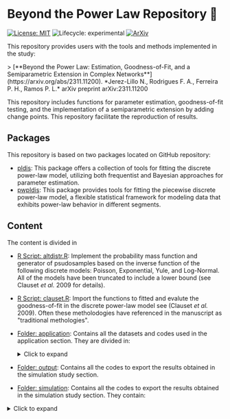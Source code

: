 
# Beyond the Power Law Repository 🚀

<!-- badges: start -->
[![License: MIT](https://img.shields.io/badge/License-MIT-yellow.svg)](./LICENSE)
![Lifecycle: experimental](https://img.shields.io/badge/Lifecycle-Experimental-steelblue)
[![ArXiv](https://img.shields.io/badge/ArXiv-2311.11200-red)](https://arxiv.org/abs/2311.11200)
<!-- badges: end -->

This repository provides users with the tools and methods implemented in the study:

<span style="font-size: 100%;">
> [**Beyond the Power Law: Estimation, Goodness-of-Fit, and a Semiparametric Extension in Complex Networks**](https://arxiv.org/abs/2311.11200).  
*Jerez-Lillo N., Rodrigues F. A., Ferreira P. H., Ramos P. L.*  
arXiv preprint arXiv:2311.11200 
</span>

This repository includes functions for parameter estimation, goodness-of-fit testing, and the implementation of a semiparametric extension by adding change points. This repository facilitate the reproduction of results.

## Packages

This repository is based on two packages located on GitHub repository:

- [pldis](https://github.com/njerezlillo/pldis): This package offers a collection of tools for fitting the discrete power-law model, utilizing both frequentist and Bayesian approaches for parameter estimation.
- [pwpldis](https://github.com/njerezlillo/pwpldis): This package provides tools for fitting the piecewise discrete power-law model, a flexible statistical framework for modeling data that exhibits power-law behavior in different segments.

## Content

The content is divided in 

- [R Script: altdistr.R](./altdistr.R): Implement the probability mass function and generator of psudosamples based on the inverse function of the following discrete models: Poisson, Exponential, Yule, and Log-Normal. All of the models have been truncated to include a lower bound (see Clauset *et al.* 2009 for details). 
- [R Script: clauset.R](./clauset.R): Import the functions to fitted and evalute the goodness-of-fit in the discrete power-law model see (Clauset *et al.* 2009). Often these metholodogies have referenced in the manuscript as "traditional methologies".
- [Folder: application](./application): Contains all the datasets and codes used in the application section. They are divided in:

  <details>
  <summary> Click to expand </summary>

  [Folder: ICON](./application/icon)

  [Folder: MobyDick](./application/mobydick)

  <details>
  
- [Folder: output](./output): Contains all the codes to export the results obtained in the simulation study section.

- [Folder: simulation](./simulation): Contains all the codes to export the results obtained in the simulation study section. They contain:

<details>
<summary> Click to expand </summary>

[Folder: results](./application/results)

[R Codes](./application/icon/code_icon.R): blablabla

<details>




## References  

[**Power-law distributions in empirical data**](https://doi.org/10.1137/070710111)  
*Clauset A., Shalizi C. R., Newman M. E. J.*  
SIAM Review, 51(4), 661–703 (2009)
